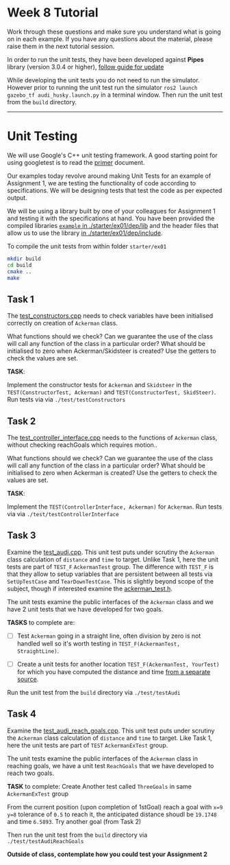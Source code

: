 Week 8 Tutorial 
=========================
Work through these questions and make sure you understand what is going on in each example. If you have any questions about the material, please raise them in the next tutorial session.

In order to run the unit tests, they have been developed against **Pipes** library (version 3.0.4 or higher), [follow guide for update](https://github.com/41012/pfms-support/tree/main?tab=readme-ov-file#upgrades)

While developing the unit tests you do not need to run the simulator. However prior to running the unit test run the simulator `ros2 launch gazebo_tf audi_husky.launch.py` in a terminal window. Then run the unit test from the `build` directory.


-------

Unit Testing 
===============================

We will use Google's C++ unit testing framework. A good starting point for using googletest is to read the [primer] document. 

Our examples today revolve around making Unit Tests for an example of Assignment 1, we are testing the functionality of code according to specifications. We will be designing tests that test the code as per expected output. 

We will be using a library built by one of your colleagues for Assignment 1 and testing it with the specifications at hand. You have been provided the compiled libraries [`example` in ./starter/ex01/dep/lib](./starter/ex01/dep/lib) and the header files that allow us to use the library [ in ./starter/ex01/dep/include](./starter/ex01/dep/include).  

To compile the unit tests from within folder `starter/ex01`

```bash
mkdir build
cd build
cmake ..
make
```

Task 1
-------

The [test_constructors.cpp](./starter/ex01/test/test_constructors.cpp) needs to  check variables have been initialised correctly on creation of `Ackerman` class. 

What functions should we check? Can we guarantee the use of the class will call any function of the class in a particular order? What should be initialised to zero when Ackerman/Skidsteer is created? Use the getters to check the values are set.

**TASK**: 

Implement the constructor tests  for `Ackerman` and `Skidsteer` in the `TEST(ConstructorTest, Ackerman)` and `TEST(ConstructorTest, SkidSteer)`.  Run tests via via `./test/testConstructors`


Task 2
-------

The [test_controller_interface.cpp](./starter/ex01/test/test_conntroller_interface.cpp) needs to the functions of `Ackerman` class, without checking reachGoals which requires motion.. 

What functions should we check? Can we guarantee the use of the class will call any function of the class in a particular order? What should be initialised to zero when Ackerman is created? Use the getters to check the values are set.

**TASK**: 

Implement the  `TEST(ControllerInterface, Ackerman)`  for `Ackerman`.  Run tests via via `./test/testControllerInterface`


Task 3
-------

Examine the [test_audi.cpp](./starter/ex01/test/test_audi.cpp). This unit test puts under scrutiny the `Ackerman` class calculation of `distance` and `time` to target. Unlike Task 1, here the unit tests are part of `TEST_F` `AckermanTest` group.  The difference with `TEST_F` is that they allow to setup variables that are persistent between all tests via `SetUpTestCase` and `TearDownTestCase`. This is slightly beyond scope of the subject, though if interested examine the [ackerman_test.h](./starter/ex01/test/ackerman_test.h).

The unit tests examine the public interfaces of the `Ackerman` class and we have 2 unit tests that we have developed for two goals. 

**TASKS** to complete are:

- [ ] Test `Ackerman` going in a straight line, often division by zero is not handled well so it's worth testing in `TEST_F(AckermanTest, StraightLine)`.

- [ ]  Create a unit tests for another location `TEST_F(AckermanTest, YourTest)` for which you have computed the distance and time [from a separate source](https://www.omnicalculator.com/math/arc-length).

Run the unit test from the `build` directory via `./test/testAudi`

Task 4
-------

Examine the [test_audi_reach_goals.cpp](./starter/ex01/test/test_audi_reach_goals.cpp). This unit test puts under scrutiny the `Ackerman` class calculation of `distance` and `time` to target. Like Task 1, here the unit tests are part of `TEST` `AckermanExTest` group. 

The unit tests examine the public interfaces of the `Ackerman` class in reaching goals, we have a unit test `ReachGoals` that we have developed to reach two goals.

**TASK** to complete: Create Another test called `ThreeGoals` in same `AckermanExTest` group

From the current position (upon completion of 1stGoal) reach a goal with `x=9 y=8`  tolerance of `0.5` to reach it, the anticipated distance shoudl be `19.1748` and time `6.5893`. Try another goal (from Task 2)

Then run the unit test from the `build` directory via `./test/testAudiReachGoals`


**Outside of class, contemplate how you could test your Assignment 2**    


[primer]: https://github.com/google/googletest/blob/master/docs/primer.md
